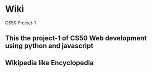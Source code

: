 # Wiki
CS50 Project-1

## This the project-1 of CS50 Web development using python and javascript
## Wikipedia like Encyclopedia
